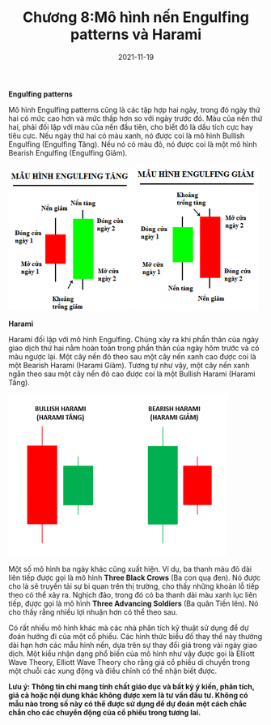 ﻿---
title: Chương 8:Mô hình nến Engulfing patterns và Harami
date: 2021-11-19
description: I am a description of a great article
# img: /images/article/Chapter_8_Engulfing_and_Harami_pattern/3.png
alt: Chương 8:Mô hình nến Engulfing patterns và Harami
tags: 
  - Hashtag 1
  - Hashtag 2
  - Hashtag 3
  - Hashtag 4
  - Hashtag 5
  - Hashtag 6
---

**Engulfing patterns**

Mô hình Engulfing patterns cũng là các tập hợp hai ngày, trong đó ngày thứ hai có mức cao hơn và mức thấp hơn so với ngày trước đó. Màu của nến thứ hai, phải đối lập với màu của nến đầu tiên, cho biết đó là dấu tích cực hay tiêu cực. Nếu ngày thứ hai có màu xanh, nó được coi là mô hình Bullish Engulfing (Engulfing Tăng). Nếu nó có màu đỏ, nó được coi là một mô hình Bearish Engulfing (Engulfing Giảm).

![](/images/article/Chapter_8_Engulfing_and_Harami_pattern/3.png)  ![](/images/article/Chapter_8_Engulfing_and_Harami_pattern/4.png)

**Harami**

Harami đối lập với mô hình Engulfing. Chúng xảy ra khi phần thân của ngày giao dịch thứ hai nằm hoàn toàn trong phần thân của ngày hôm trước và có màu ngược lại. Một cây nến đỏ theo sau một cây nến xanh cao được coi là một Bearish Harami (Harami Giảm). Tương tự như vậy, một cây nến xanh ngắn theo sau một cây nến đỏ cao được coi là một Bullish Harami (Harami Tăng).

![](/images/article/Chapter_8_Engulfing_and_Harami_pattern/5.png)

Một số mô hình ba ngày khác cũng xuất hiện. Ví dụ, ba thanh màu đỏ dài liên tiếp được gọi là mô hình **Three Black Crows** (Ba con quạ đen). Nó được cho là sẽ truyền tải sự bi quan trên thị trường, cho thấy những khoản lỗ tiếp theo có thể xảy ra. Nghịch đảo, trong đó có ba thanh dài màu xanh lục liên tiếp, được gọi là mô hình **Three Advancing Soldiers** (Ba quân Tiến lên). Nó cho thấy rằng nhiều lợi nhuận hơn có thể theo sau.

Có rất nhiều mô hình khác mà các nhà phân tích kỹ thuật sử dụng để dự đoán hướng đi của một cổ phiếu. Các hình thức biểu đồ thay thế này thường dài hạn hơn các mẫu hình nến, dựa trên sự thay đổi giá trong vài ngày giao dịch. Một kiểu nhận dạng phổ biến của mô hình như vậy được gọi là Elliott Wave Theory, Elliott Wave Theory cho rằng giá cổ phiếu di chuyển trong một chuỗi các xung động và điều chỉnh có thể nhận biết được.

**Lưu ý: Thông tin chỉ mang tính chất giáo dục và bất kỳ ý kiến, phân tích, giá cả hoặc nội dung khác không được xem là tư vấn đầu tư. Không có mẫu nào trong số này có thể được sử dụng để dự đoán một cách chắc chắn cho các chuyển động của cổ phiếu trong tương lai.**